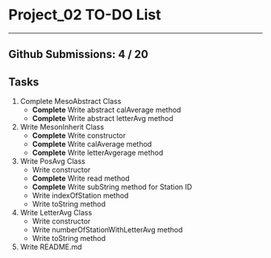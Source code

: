 # Project_02 TO-DO List
_____________________
## Github Submissions:		4 / 20
## Tasks
1. Complete MesoAbstract Class
	* __Complete__ Write abstract calAverage method
	* __Complete__ Write abstract letterAvg method
2. Write MesonInherit Class
	* __Complete__ Write constructor
	* __Complete__ Write calAverage method
	* __Complete__ Write letterAvgerage method
3. Write PosAvg Class
	* Write constructor
	* __Complete__ Write read method
	* __Complete__ Write subString method for Station ID
	* Write indexOfStation method
	* Write toString method
4. Write LetterAvg Class
	* Write constructor
	* Write numberOfStationWithLetterAvg method
	* Write toString method
5. Write README.md
